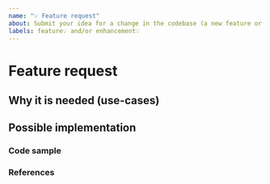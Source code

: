 ```yaml
---
name: "💡 Feature request"
about: Submit your idea for a change in the codebase (a new feature or other enhancement).
labels: feature💡 and/or enhancement💡
---
```


<!--
Hi there,

Thank you for opening an issue. Please note that we try to keep the issue tracker reserved for bug reports and feature requests. For general usage questions, please see the documentation.
-->

# Feature request

<!--
This issue should serve for you to present or pitch an idea to the maintainers - but remember that it would be better if you were to submit a PR instead 🤗

Please remove any sensitive information such as passwords before sharing configuration snippets and command lines.
-->

## Why it is needed (use-cases)

<!--
Please tell us a bit more of why you want this feature to be added, what's its origin.

In order to properly evaluate a feature request, it is necessary to understand the use-cases for it.

Please describe below the _end goal_ you are trying to achieve that has led you to request this feature.

Please keep this section focused on the problem and not on the suggested solution. We'll get to that in a moment, below!
-->

## Possible implementation

<!--
It really helps if you could describe from a technical POV how this new feature would work, which code it rely on, etc.

If you're not sure of some details, don't worry! When we evaluate the feature request we may suggest modifications.
-->

### Code sample

<!-- Please show how the new code could work, if doable. -->

### References

<!-- please create a list below with links useful info and/or other GitHub issues, whether open or closed, that are related to the problem you've described above or to the suggested solution. -->
